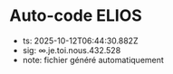 # Auto-code ELIOS
- ts: 2025-10-12T06:44:30.882Z
- sig: ∞.je.toi.nous.432.528
- note: fichier généré automatiquement
